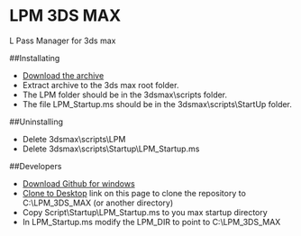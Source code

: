# LPM 3DS MAX
L Pass Manager for 3ds max

##Installating
* [Download the archive](https://github.com/LPassManager/LPM_3DS_MAX/archive/master.zip)
* Extract archive to the 3ds max root folder.
* The LPM folder should be in the 3dsmax\scripts folder.
* The file LPM_Startup.ms should be in the 3dsmax\scripts\StartUp folder.

##Uninstalling
* Delete 3dsmax\scripts\LPM
* Delete 3dsmax\scripts\Startup\LPM_Startup.ms
 
##Developers
* [Download Github for windows](https://windows.github.com/)
* [Clone to Desktop](github-windows://openRepo/https://github.com/LPassManager/LPM_3DS_MAX) link on this page to clone the repository to C:\LPM_3DS_MAX (or another directory)
* Copy Script\Startup\LPM_Startup.ms to you max startup directory
* In LPM_Startup.ms modify the LPM_DIR to point to C:\LPM_3DS_MAX
